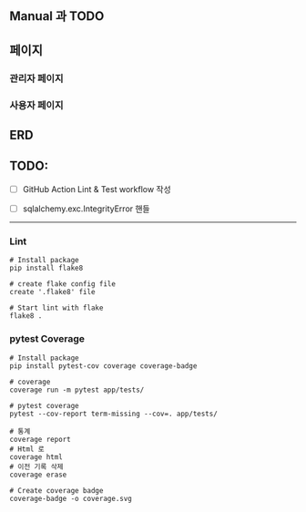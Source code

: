 ## Manual 과 TODO

## 페이지
### 관리자 페이지

### 사용자 페이지


## ERD

## TODO:
* [ ] GitHub Action Lint & Test workflow 작성
* [ ] sqlalchemy.exc.IntegrityError 핸들


---
### Lint
```shell
# Install package
pip install flake8

# create flake config file
create '.flake8' file

# Start lint with flake
flake8 .
```

### pytest Coverage
```shell
# Install package
pip install pytest-cov coverage coverage-badge

# coverage
coverage run -m pytest app/tests/ 

# pytest coverage
pytest --cov-report term-missing --cov=. app/tests/

# 통계
coverage report
# Html 로
coverage html
# 이전 기록 삭제
coverage erase

# Create coverage badge
coverage-badge -o coverage.svg
```